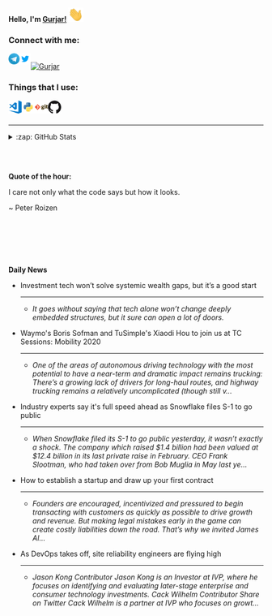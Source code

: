 #### Hello, I'm [Gurjar!](https://GurjarKing.github.io) <img src="https://raw.githubusercontent.com/ABSphreak/ABSphreak/master/gifs/Hi.gif" width="30px"></h2>


### Connect with me:

[<img align="left" alt="Gurjar | Telegram" width="22px" src="https://raw.githubusercontent.com/github/explore/80688e429a7d4ef2fca1e82350fe8e3517d3494d/topics/telegram/telegram.png" />][Telegram]
[<img align="left" alt="Gurjar | Twitter" width="22px" src="https://raw.githubusercontent.com/github/explore/80688e429a7d4ef2fca1e82350fe8e3517d3494d/topics/twitter/twitter.png" />][Twitter]

<br > <a href="https://github.com/GurjarKing"><img src="https://komarev.com/ghpvc/?username=GurjarKing" alt="Gurjar" /></a> <br />

<!-- <br >

![](https://visitor-badge.glitch.me/badge?page_id=GurjarKing)

<br /> -->

### Things that I use:

[<img align="left" alt="Visual Studio Code" width="26px" src="https://raw.githubusercontent.com/github/explore/80688e429a7d4ef2fca1e82350fe8e3517d3494d/topics/visual-studio-code/visual-studio-code.png" />][VSCode]
[<img align="left" alt="Python" width="26px" src="https://raw.githubusercontent.com/github/explore/80688e429a7d4ef2fca1e82350fe8e3517d3494d/topics/python/python.png" />][Python]
[<img align="left" alt="Git" width="26px" src="https://raw.githubusercontent.com/github/explore/80688e429a7d4ef2fca1e82350fe8e3517d3494d/topics/git/git.png" />][Git]
[<img align="left" alt="GitHub" width="26px" src="https://raw.githubusercontent.com/github/explore/78df643247d429f6cc873026c0622819ad797942/topics/github/github.png" />][Github]

<br />
<br />

---
<details>
  <summary>:zap: GitHub Stats</summary>

<img align="left" alt="Gurjar's Github Stats" src="https://github-readme-stats.vercel.app/api?username=GurjarKing&show_icons=true&hide_border=true&count_private=true&include_all_commit=true&theme=algolia" />

</details>

<!-- ### 🔔 My latest tweet
<a href="https://twitter.com/Gurjar_King43" target="_blank">
	<img src="https://github.com/GurjarKing/GurjarKing/raw/master/tweet.png" width="70%" align="center" alt="Click to view on Twitter" title="My latest tweet, as an image"/>
</a> -->
<br>

<pre>

</pre>

**Quote of the hour:**

I care not only what the code says but how it looks.

~ Peter Roizen
<pre>

</pre>
<br>
<pre>


</pre>
<strong>Daily News</strong>
  
  - Investment tech won’t solve systemic wealth gaps, but it’s a good start
     <hr/>
     
      - *It goes without saying that tech alone won’t change deeply embedded structures, but it sure can open a lot of doors.*
     
  - Waymo's Boris Sofman and TuSimple's Xiaodi Hou to join us at TC Sessions: Mobility 2020
      <hr/>
      
      - *One of the areas of autonomous driving technology with the most potential to have a near-term and dramatic impact remains trucking: There’s a growing lack of drivers for long-haul routes, and highway trucking remains a relatively uncomplicated (though still v…*
      
  - Industry experts say it's full speed ahead as Snowflake files S-1 to go public
      <hr/>
      
      - *When Snowflake filed its S-1 to go public yesterday, it wasn’t exactly a shock. The company which raised $1.4 billion had been valued at $12.4 billion in its last private raise in February. CEO Frank Slootman, who had taken over from Bob Muglia in May last ye…*
      
  - How to establish a startup and draw up your first contract
      <hr/>
      
      - *Founders are encouraged, incentivized and pressured to begin transacting with customers as quickly as possible to drive growth and revenue. But making legal mistakes early in the game can create costly liabilities down the road. That’s why we invited James Al…*
       
  - As DevOps takes off, site reliability engineers are flying high
      <hr/>
       
       - *Jason Kong Contributor Jason Kong is an Investor at IVP, where he focuses on identifying and evaluating later-stage enterprise and consumer technology investments. Cack Wilhelm Contributor Share on Twitter Cack Wilhelm is a partner at IVP who focuses on growt…*
      

<br />

[VSCode]: https://code.visualstudio.com/
[Python]: https://www.python.org/
[Git]: https://git-scm.com/
[Github]: https://github.com/
[Telegram]: https://t.me/Gurjar_King/
[Twitter]: https://twitter.com/Gurjar_King43/
